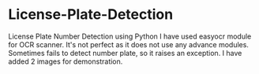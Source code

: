 # License-Plate-Detection
License Plate Number Detection using Python
I have used easyocr module for OCR scanner.
It's not perfect as it does not use any advance modules.
Sometimes fails to detect number plate, so it raises an exception.
I have added 2 images for demonstration.
